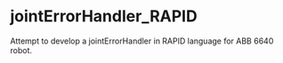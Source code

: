 jointErrorHandler_RAPID
=======================

Attempt to develop a jointErrorHandler in RAPID language for ABB 6640 robot.
